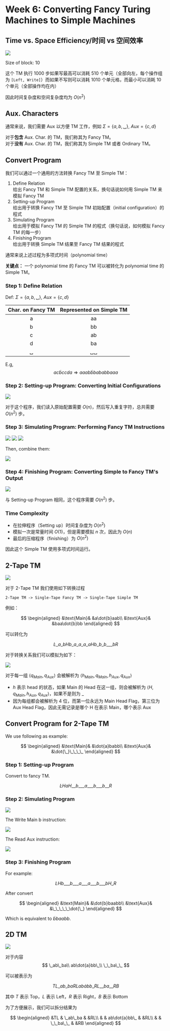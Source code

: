 # Week 6: Converting Fancy Turing Machines to Simple Machines

## Time vs. Space Efficiency/时间 vs 空间效率

![](img/Week6/tm1.png)

Size of block: 10

这个 TM 执行 1000 步如果写最高可以消耗 510 个单元（全部向左，每个操作组为 `[Left, Write]`）而如果不写则可以消耗 1010 个单元格，而最小可以消耗 10 个单元（全部操作均在内）

因此时间复杂度和空间复杂度均为 $O(n^2)$

## Aux. Characters

通常来说，我们需要 Aux 以方便 TM 工作，例如 $\Sigma=\{a, b, ␣\}$, $Aux=\{c, d\}$

对于**包含** Aux. Char. 的 TM，我们称其为 Fancy TM。  
对于**没有** Aux. Char. 的 TM，我们称其为 Simple TM 或者 Ordinary TM。

## Convert Program

我们可以通过一个通用的方法转换 Fancy TM 至 Simple TM：
1. Define Relation  
   给出 Fancy TM 和 Simple TM 配置的关系，换句话说如何用 Simple TM 来模拟 Fancy TM
2. Setting-up Program  
   给出用于转换 Fancy TM 至 Simple TM 初始配置（initial configuration）的程式
3. Simulating Program  
   给出用于模拟 Fancy TM 的 Simple TM 的程式（换句话说，如何模拟 Fancy TM 的每一步）
4. Finishing Program  
   给出用于转换 Simple TM 结果至 Fancy TM 结果的程式

通常来说上述过程为多项式时间（polynomial time）

**关键点：** 一个 polynomial time 的 Fancy TM 可以被转化为 polynomial time 的 Simple TM。

### Step 1: Define Relation

Def: $\Sigma = \{a, b, ␣\},\ Aux=\{c, d\}$

| Char. on Fancy TM | Represented on Simple TM |
| :---------------: | :----------------------: |
|         a         |            aa            |
|         b         |            bb            |
|         c         |            ab            |
|         d         |            ba            |
|         ␣         |            ␣␣            |

E.g,
$$
ac\dot{b}ccda \Rightarrow aaab\dot{b}bababbaaa
$$

### Step 2: Setting-up Program: Converting Initial Configurations

![](img/Week6/setup.png)

对于这个程序，我们读入原始配置需要 $O(n)$，然后写入重复字符，总共需要 $O(n^2)$ 步。

### Step 3: Simulating Program: Performing Fancy TM Instructions

![](img/Week6/sim1.png)
![](img/Week6/sim2.png)
![](img/Week6/sim3.png)

Then, combine them:

![](img/Week6/sim4.png)

### Step 4: Finishing Program: Converting Simple to Fancy TM's Output

![](img/Week6/finish.png)

与 Setting-up Program 相同，这个程序需要 $O(n^2)$ 步。

### Time Complexity

- 在拉伸程序（Setting up）时间复杂度为 $O(n^2)$
- 模拟一次是常量时间 $O(1)$，但是需要模拟 $n$ 次，因此为 $O(n)$
- 最后的压缩程序（finishing）为 $O(n^2)$

因此这个 Simple TM 使用多项式时间运行。

## 2-Tape TM

![](img/Week6/2ttm.png)

对于 2-Tape TM 我们使用如下转换过程

``
2-Tape TM -> Single-Tape Fancy TM -> Single-Tape Simple TM
``

例如：

$$
\begin{aligned}
&\text{Main}& &a\dot{b}aab\\
&\text{Aux}& &baa\dot{b}bb
\end{aligned}
$$

可以转化为

$$
\dot{L}\_a\_bHb\_a\_a\_a\_aHb\_b\_b\_\_\_bR
$$

对于转换关系我们可以模拟为如下：

![](img/Week6/conv.png)

对于每一组 $\langle q_{Main}, q_{Aux}\rangle$ 会被解析为 $\langle h_{Main}, q_{Main}, h_{Aux}, q_{Aux}\rangle$
- $h$ 表示 head 的状态，如果 Main 的 Head 在这一组，则会被解析为 $\langle H, q_{Main}, h_{Aux}, q_{Aux}\rangle$，如果不是则为 $\_$
- 因为每组都会被解析为 4 位，而第一位永远为 Main Head Flag，第三位为 Aux Head Flag，因此无需记录是哪个 H 在表示 Main，哪个表示 Aux

## Convert Program for 2-Tape TM

We use following as example:

$$
\begin{aligned}
&\text{Main}& &\dot{a}babb\\
&\text{Aux}& &\dot{\_}\_\_\_\_
\end{aligned}
$$

### Step 1: Setting-up Program

Convert to fancy TM.

$$
\dot{L}HaH\_\_b\_\_\_a\_\_\_b\_\_\_b\_\_R
$$

### Step 2: Simulating Program

![](img/Week6/2tsim.png)

The Write Main b instruction:

![](img/Week6/wmb.png)

The Read Aux instruction:

![](img/Week6/ra.png)

### Step 3: Finishing Program

For example:

$$
\dot{L}Hb\_\_\_b\_\_\_a\_\_\_a\_\_\_b\_\_\_bH\_R
$$

After convert

$$
\begin{aligned}
&\text{Main}& &\dot{b}baabb\\
&\text{Aux}& &\_\_\_\_\_\dot{\_}
\end{aligned}
$$

Which is equivalent to $\dot{b}baabb$.

## 2D TM

![](img/Week6/2dtm.png)

对于内容
$$
\_ab\_ba\\
ab\dot{a}bb\_\\
\_\_ba\_\_
$$

可以被表示为

$$
TL\_ab\_baRLab\dot{a}bb\_RL\_\_ba\_\_RB
$$

其中 $T$ 表示 Top，$L$ 表示 Left，$R$ 表示 Right，$B$ 表示 Bottom

为了方便展示，我们可以拆分结果为

$$
\begin{aligned}
&TL & \_ab\_ba      & &RL\\
&   & ab\dot{a}bb\_ & &RL\\
&   & \_\_ba\_\_    & &RB
\end{aligned}
$$
